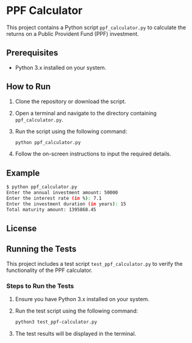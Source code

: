 # PPF Calculator

This project contains a Python script `ppf_calculator.py` to calculate the returns on a Public Provident Fund (PPF) investment.

## Prerequisites

- Python 3.x installed on your system.

## How to Run

1. Clone the repository or download the script.
2. Open a terminal and navigate to the directory containing `ppf_calculator.py`.
3. Run the script using the following command:

    ```bash
    python ppf_calculator.py
    ```

4. Follow the on-screen instructions to input the required details.

## Example

```bash
$ python ppf_calculator.py
Enter the annual investment amount: 50000
Enter the interest rate (in %): 7.1
Enter the investment duration (in years): 15
Total maturity amount: 1395868.45
```

## License

## Running the Tests

This project includes a test script `test_ppf_calculator.py` to verify the functionality of the PPF calculator.

### Steps to Run the Tests

1. Ensure you have Python 3.x installed on your system.
2. Run the test script using the following command:

    ```bash
    python3 test_ppf-calculator.py 
    ```

4. The test results will be displayed in the terminal.

